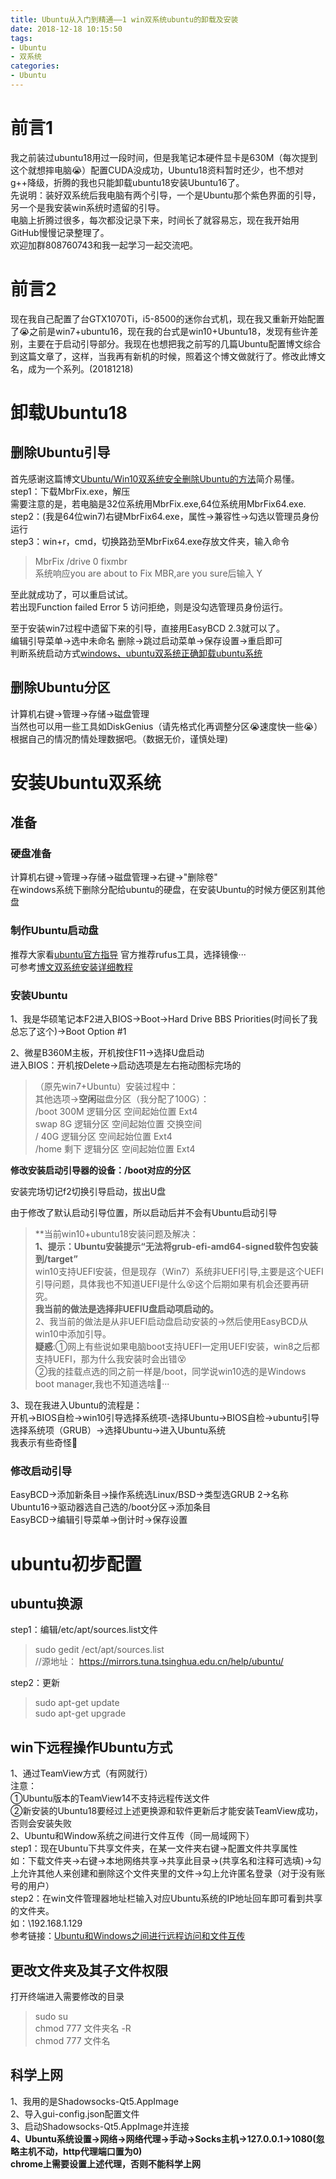 ```yaml
---
title: Ubuntu从入门到精通——1 win双系统ubuntu的卸载及安装
date: 2018-12-18 10:15:50
tags:
- Ubuntu
- 双系统
categories: 
- Ubuntu
---
```

# 前言1
我之前装过ubuntu18用过一段时间，但是我笔记本硬件显卡是630M（每次提到这个就想摔电脑😭）配置CUDA没成功，Ubuntu18资料暂时还少，也不想对g++降级，折腾的我也只能卸载ubuntu18安装Ubuntu16了。  
先说明：装好双系统后我电脑有两个引导，一个是Ubuntu那个紫色界面的引导，另一个是我安装win系统时遗留的引导。  
电脑上折腾过很多，每次都没记录下来，时间长了就容易忘，现在我开始用GitHub慢慢记录整理了。  
欢迎加群808760743和我一起学习一起交流吧。
# 前言2
现在我自己配置了台GTX1070Ti，i5-8500的迷你台式机，现在我又重新开始配置了😭之前是win7+ubuntu16，现在我的台式是win10+Ubuntu18，发现有些许差别，主要在于启动引导部分。我现在也想把我之前写的几篇Ubuntu配置博文综合到这篇文章了，这样，当我再有新机的时候，照着这个博文做就行了。修改此博文名，成为一个系列。(20181218)

# 卸载Ubuntu18
## 删除Ubuntu引导
首先感谢这篇博文[Ubuntu/Win10双系统安全删除Ubuntu的方法](https://blog.csdn.net/Meditator_hkx/article/details/52626077?utm_source=blogxgwz0)简介易懂。  
step1：下载MbrFix.exe，解压  
需要注意的是，若电脑是32位系统用MbrFix.exe,64位系统用MbrFix64.exe.  
step2：(我是64位win7)右键MbrFix64.exe，属性->兼容性->勾选以管理员身份运行  
step3：win+r，cmd，切换路劲至MbrFix64.exe存放文件夹，输入命令
>MbrFix /drive 0 fixmbr  
系统响应you are about to Fix MBR,are you sure后输入  Y

至此就成功了，可以重启试试。  
若出现Function failed Error 5 访问拒绝，则是没勾选管理员身份运行。 

至于安装win7过程中遗留下来的引导，直接用EasyBCD 2.3就可以了。  
编辑引导菜单->选中未命名 删除->跳过启动菜单->保存设置->重启即可  
判断系统启动方式[windows、ubuntu双系统正确卸载ubuntu系统](http://www.cnblogs.com/xia-Autumn/p/6294055.html)
## 删除Ubuntu分区
计算机右键->管理->存储->磁盘管理  
当然也可以用一些工具如DiskGenius（请先格式化再调整分区😭速度快一些😭）  
根据自己的情况酌情处理数据吧。（数据无价，谨慎处理)   

# 安装Ubuntu双系统
## 准备
### 硬盘准备
计算机右键->管理->存储->磁盘管理->右键->"删除卷"  
在windows系统下删除分配给ubuntu的硬盘，在安装Ubuntu的时候方便区别其他盘  
### 制作Ubuntu启动盘
推荐大家看[ubuntu官方指导](https://tutorials.ubuntu.com/tutorial/tutorial-create-a-usb-stick-on-windows#1)
官方推荐rufus工具，选择镜像···  
可参考[博文双系统安装详细教程](https://blog.csdn.net/flyyufenfei/article/details/79187656)
### 安装Ubuntu
1、我是华硕笔记本F2进入BIOS->Boot->Hard Drive BBS Priorities(时间长了我总忘了这个)->Boot Option #1       

2、微星B360M主板，开机按住F11->选择U盘启动    
进入BIOS：开机按Delete->启动选项是左右拖动图标完场的   

>（原先win7+Ubuntu）安装过程中：   
其他选项->**空闲**磁盘分区（我分配了100G）：  
/boot   300M    逻辑分区    空间起始位置    Ext4  
swap    8G      逻辑分区    空间起始位置    交换空间  
/       40G     逻辑分区    空间起始位置    Ext4  
/home   剩下    逻辑分区    空间起始位置    Ext4

**修改安装启动引导器的设备：/boot对应的分区** 

安装完场切记f2切换引导启动，拔出U盘  

由于修改了默认启动引导位置，所以启动后并不会有Ubuntu启动引导  

>**当前win10+ubuntu18安装问题及解决：   
**1、提示：Ubuntu安装提示“无法将grub-efi-amd64-signed软件包安装到/target”**  
win10支持UEFI安装，但是现存（Win7）系统非UEFI引导,主要是这个UEFI引导问题，具体我也不知道UEFI是什么😵这个后期如果有机会还要再研究。  
**我当前的做法是选择非UEFIU盘启动项启动的。**  
2、我当前的做法是从非UEFI启动盘启动安装的->然后使用EasyBCD从win10中添加引导。   
**疑惑**:①网上有些说如果电脑boot支持UEFI一定用UEFI安装，win8之后都支持UEFI，那为什么我安装时会出错😵  
②我的挂载点选的同之前一样是/boot，同学说win10选的是Windows boot manager,我也不知道选啥🤔···  

3、现在我进入Ubuntu的流程是：  
开机->BIOS自检->win10引导选择系统项-选择Ubuntu->BIOS自检->ubuntu引导选择系统项（GRUB）->选择Ubuntu->进入Ubuntu系统  
我表示有些奇怪🧐    

### 修改启动引导
EasyBCD->添加新条目->操作系统选Linux/BSD->类型选GRUB 2->名称Ubuntu16->驱动器选自己选的/boot分区->添加条目  
EasyBCD->编辑引导菜单->倒计时->保存设置

# ubuntu初步配置 
## ubuntu换源  
step1：编辑/etc/apt/sources.list文件  
>sudo gedit /ect/apt/sources.list  
//源地址：  https://mirrors.tuna.tsinghua.edu.cn/help/ubuntu/  

step2：更新
>sudo apt-get update  
>sudo apt-get upgrade  
## win下远程操作Ubuntu方式  
1、通过TeamView方式（有网就行）  
注意：  
①Ubuntu版本的TeamView14不支持远程传送文件   
②新安装的Ubuntu18要经过上述更换源和软件更新后才能安装TeamView成功，否则会安装失败   
2、Ubuntu和Window系统之间进行文件互传（同一局域网下）  
step1：现在Ubuntu下共享文件夹，在某一文件夹右键->配置文件共享属性  
如：下载文件夹->右键->本地网络共享->共享此目录->(共享名和注释可选填)->勾上允许其他人来创建和删除这个文件夹里的文件->勾上允许匿名登录（对于没有账号的用户）   
step2：在win文件管理器地址栏输入对应Ubuntu系统的IP地址回车即可看到共享的文件夹。  
如：\\192.168.1.129  
参考链接：[Ubuntu和Windows之间进行远程访问和文件互传](https://zhuanlan.zhihu.com/p/39522612)   
## 更改文件夹及其子文件权限  
打开终端进入需要修改的目录
>sudo su  
>chmod 777 文件夹名 -R  
>chmod 777 文件名  
## 科学上网  
1、我用的是Shadowsocks-Qt5.AppImage   
2、导入gui-config.json配置文件  
3、启动Shadowsocks-Qt5.AppImage并连接  
**4、Ubuntu系统设置->网络->网络代理->手动->Socks主机->127.0.0.1->1080(忽略主机不动，http代理端口置为0)**  
**chrome上需要设置上述代理，否则不能科学上网**








